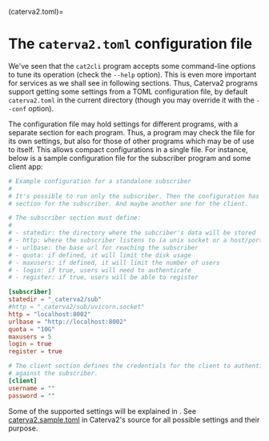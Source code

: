 (caterva2.toml)=
# The `caterva2.toml` configuration file

We've seen that the `cat2cli` program accepts some command-line options to tune its operation (check the `--help` option).  This is even more important for services as we shall see in following sections.  Thus, Caterva2 programs support getting some settings from a TOML configuration file, by default `caterva2.toml` in the current directory (though you may override it with the `--conf` option).

The configuration file may hold settings for different programs, with a separate section for each program.  Thus, a program may check the file for its own settings, but also for those of other programs which may be of use to itself.  This allows compact configurations in a single file.  For instance, below is a sample configuration file for the subscriber program and some client app:

```toml
# Example configuration for a standalone subscriber
#
# It's possible to run only the subscriber. Then the configuration has only a
# section for the subscriber. And maybe another one for the client.

# The subscriber section must define:
#
# - statedir: the directory where the subcriber's data will be stored
# - http: where the subscriber listens to (a unix socket or a host/port)
# - urlbase: the base url for reaching the subscriber
# - quota: if defined, it will limit the disk usage
# - maxusers: if defined, it will limit the number of users
# - login: if true, users will need to authenticate
# - register: if true, users will be able to register

[subscriber]
statedir = "_caterva2/sub"
#http = "_caterva2/sub/uvicorn.socket"
http = "localhost:8002"
urlbase = "http://localhost:8002"
quota = "10G"
maxusers = 5
login = true
register = true

# The client section defines the credentials for the client to authenticate
# against the subscriber.
[client]
username = ""
password = ""
```

Some of the supported settings will be explained in [](Running-independent-Caterva2-services).  See [caterva2.sample.toml](https://github.com/ironArray/Caterva2/blob/main/caterva2.sample.toml) in Caterva2's source for all possible settings and their purpose.

